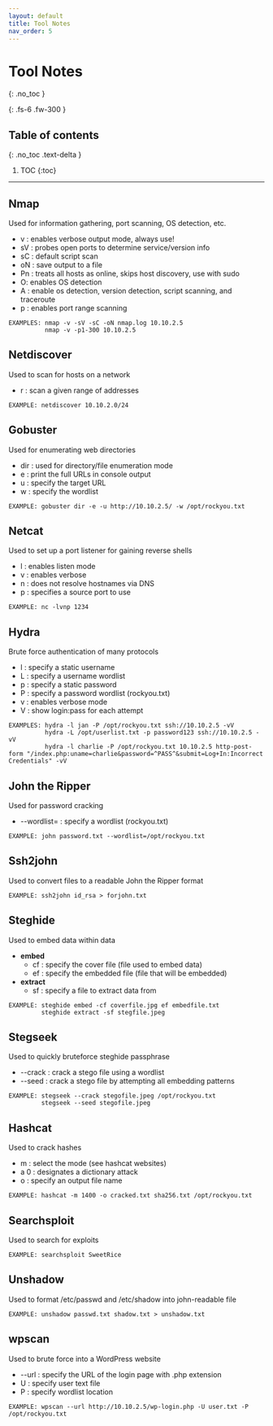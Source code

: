 ```yaml
---
layout: default
title: Tool Notes
nav_order: 5
---
```


# Tool Notes
{: .no_toc }


{: .fs-6 .fw-300 }

## Table of contents
{: .no_toc .text-delta }

1. TOC
{:toc}

---

## Nmap
Used for information gathering, port scanning, OS detection, etc.
  - v : enables verbose output mode, always use!
  - sV : probes open ports to determine service/version info
  - sC : default script scan
  - oN : save output to a file
  - Pn : treats all hosts as online, skips host discovery, use with sudo
  - O: enables OS detection
  - A : enable os detection, version detection, script scanning, and traceroute
  - p : enables port range scanning

```
EXAMPLES: nmap -v -sV -sC -oN nmap.log 10.10.2.5
          nmap -v -p1-300 10.10.2.5
```

## Netdiscover
Used to scan for hosts on a network
  - r : scan a given range of addresses

```
EXAMPLE: netdiscover 10.10.2.0/24
```

## Gobuster
Used for enumerating web directories
  - dir : used for directory/file enumeration mode
  - e : print the full URLs in console output
  - u : specify the target URL
  - w : specify the wordlist

```
EXAMPLE: gobuster dir -e -u http://10.10.2.5/ -w /opt/rockyou.txt
```

## Netcat
Used to set up a port listener for gaining reverse shells
  - l : enables listen mode
  - v : enables verbose
  - n : does not resolve hostnames via DNS
  - p : specifies a source port to use

```
EXAMPLE: nc -lvnp 1234
```

## Hydra
Brute force authentication of many protocols
  - l : specify a static username
  - L : specify a username wordlist
  - p : specify a static password
  - P : specify a password wordlist (rockyou.txt)
  - v : enables verbose mode
  - V : show login:pass for each attempt

```
EXAMPLES: hydra -l jan -P /opt/rockyou.txt ssh://10.10.2.5 -vV
          hydra -L /opt/userlist.txt -p password123 ssh://10.10.2.5 -vV
          hydra -l charlie -P /opt/rockyou.txt 10.10.2.5 http-post-form "/index.php:uname=charlie&password=^PASS^&submit=Log+In:Incorrect Credentials" -vV 
```

## John the Ripper 
Used for password cracking
  - --wordlist= : specify a wordlist (rockyou.txt)

```
EXAMPLE: john password.txt --wordlist=/opt/rockyou.txt
```

## Ssh2john
Used to convert files to a readable John the Ripper format

```
EXAMPLE: ssh2john id_rsa > forjohn.txt
```

## Steghide
Used to embed data within data
- **embed**
  - cf : specify the cover file (file used to embed data)
  - ef : specify the embedded file (file that will be embedded)
- **extract**
  - sf : specify a file to extract data from

```
EXAMPLE: steghide embed -cf coverfile.jpg ef embedfile.txt
         steghide extract -sf stegfile.jpeg
```

## Stegseek
Used to quickly bruteforce steghide passphrase
  - --crack : crack a stego file using a wordlist
  - --seed : crack a stego file by attempting all embedding patterns

```
EXAMPLE: stegseek --crack stegofile.jpeg /opt/rockyou.txt
         stegseek --seed stegofile.jpeg
```

## Hashcat
Used to crack hashes
  - m : select the mode (see hashcat websites)
  - a 0 : designates a dictionary attack
  - o : specify an output file name

```
EXAMPLE: hashcat -m 1400 -o cracked.txt sha256.txt /opt/rockyou.txt
```

## Searchsploit
Used to search for exploits

```
EXAMPLE: searchsploit SweetRice
```

## Unshadow
Used to format /etc/passwd and /etc/shadow into john-readable file

```
EXAMPLE: unshadow passwd.txt shadow.txt > unshadow.txt
```

## wpscan
Used to brute force into a WordPress website
  - --url : specify the URL of the login page with .php extension
  - U : specify user text file
  - P : specify wordlist location

```
EXAMPLE: wpscan --url http://10.10.2.5/wp-login.php -U user.txt -P /opt/rockyou.txt
```
